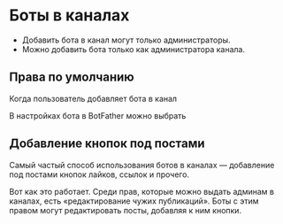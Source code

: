 # Боты в каналах

- Добавить бота в канал могут только администраторы.
- Можно добавить бота только как администратора канала.

## Права по умолчанию

Когда пользователь добавляет бота в канал

В настройках бота в BotFather можно выбрать

## Добавление кнопок под постами

Самый частый способ использования ботов в каналах —
добавление под постами кнопок лайков, ссылок и прочего.

Вот как это работает. Среди прав, которые можно выдать админам в каналах, есть «редактирование чужих публикаций». 
Боты с этим правом могут редактировать посты, добавляя к ним кнопки.
